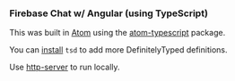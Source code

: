 ### Firebase Chat w/ Angular (using TypeScript)

This was built in [Atom](https://atom.io/) using the [atom-typescript](https://atom.io/packages/atom-typescript) package.

You can [install](https://github.com/DefinitelyTyped/tsd) `tsd` to add more DefinitelyTyped definitions.

Use [http-server](https://github.com/nodeapps/http-server) to run locally.

